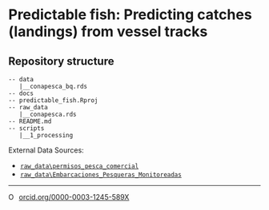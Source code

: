 # Predictable fish: Predicting catches (landings) from vessel tracks


## Repository structure 

```
-- data
   |__conapesca_bq.rds
-- docs
-- predictable_fish.Rproj
-- raw_data
   |__conapesca.rds
-- README.md
-- scripts
   |__1_processing
```

External Data Sources:

- [`raw_data\permisos_pesca_comercial`](https://datos.gob.mx/busca/dataset/permisos-y-concesiones-de-pesca-comercial-para-embarcaciones-mayores-y-menores)
- [`raw_data\Embarcaciones_Pesqueras_Monitoreadas`](https://datos.gob.mx/busca/dataset/embarcaciones-pesqueras-monitoreadas)

--------- 

<a href="https://orcid.org/0000-0003-1245-589X" target="orcid.widget" rel="noopener noreferrer" style="vertical-align:top;"><img src="https://orcid.org/sites/default/files/images/orcid_16x16.png" style="width:1em;margin-right:.5em;" alt="ORCID iD icon">orcid.org/0000-0003-1245-589X</a>
